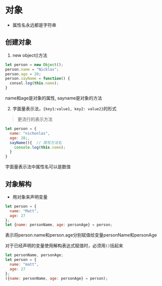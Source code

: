 # 对象

- 属性名永远都是字符串

## 创建对象

1. new object()方法

```javascript
let person = new Object();
person.name = "Nicklas";
person.age = 20;
person.sayName = function() {
  consol.log(this.name);
}
```

name和age是对象的属性, sayname是对象的方法

2. 字面量表示法，`{key1:value1, key2: value2}`的形式

> 更流行的表示方法

```javascript
let person = {
  name: "nichonlas",
  age: 28;,
  sayName(){  // 简写方法名
    console.log(this.name);
  }
}
```

字面量表示法中属性名可以是数值

## 对象解构

- 用对象来声明变量

```javascript
let person = {
  name: "Matt",
  age: 27
};
let {name: personName, age: personAge} = person;
```

表示将person.name和person.age分别赋值给变量personName和personAge

对于已经声明的变量使用解构表达式赋值时，必须用`()`括起来

```javascript
let personName, personAge;
let person = {
  name: "matt",
  age: 27
};
({name: personName, age: personAge} = person);
```